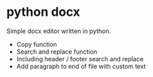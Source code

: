 # python docx

Simple docx editor written in python.

- Copy function
- Search and replace function
- Including header / footer search and replace
- Add paragraph to end of file with custom text
